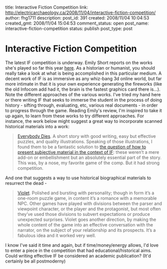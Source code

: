 title: Interactive Fiction Competition
link: http://electricarchaeology.ca/2008/11/04/interactive-fiction-competition/
author: fhg1711
description: 
post_id: 391
created: 2008/11/04 10:04:53
created_gmt: 2008/11/04 15:04:53
comment_status: open
post_name: interactive-fiction-competition
status: publish
post_type: post

# Interactive Fiction Competition

The latest IF competition is underway. Emily Short reports on the works she's played so far this year [here](http://emshort.wordpress.com/2008/10/18/if-competition-general-reflections-and-favorites/). As a historian or humanist, you should really take a look at what is being accomplished in this particular medium. A decent work of IF is as immersive as any whiz-bang 3d online world, but far more intimate in that it is your own experience generating the fireworks (like the old Infocom add had it, the brain is the fastest graphics card there is...). Note the different approaches of the various works. I've tried my hand here or there writing IF that seeks to immerse the student in the process of doing history - sifting through, evaluating, etc, various real documents - in order to progress through the game. Reading Emily's review, I'm inspired to take it up again, to learn from these works to try different approaches. For instance, the work below might suggest a great way to incorporate scanned historical materials into a work: 

> [Everybody Dies](http://emshort.wordpress.com/2008/10/02/everybody-dies/). A short story with good writing, easy but effective puzzles, and quality illustrations. Speaking of those illustrations, I found them to be a fantastic solution to [the question of how to present subjective material in the context of IF](http://emshort.wordpress.com/2008/07/30/on-comedy-and-feeling/): these weren’t a mere add-on or embellishment but an absolutely essential part of the story. This was, by a nose, my favorite game of the comp. But it had strong competition.

And one that suggests a way to use historical biographical materials to resurrect the dead - 

> [Violet](http://emshort.wordpress.com/2008/10/03/violet/). Polished and bursting with personality; though in form it’s a one-room puzzle game, in content it’s a romance with a memorable NPC. Other games have played with divisions between the parser and viewpoint character, or the player and the protagonist, but most often they’ve used those divisions to subvert expectations or produce unexpected surprises. Violet goes another direction, by making the whole content of the game into an effective conversation with the narrator, on the subject of your relationship and its prospects. It’s a fabulous idea and it worked very well.

I know I've said it time and again, but if time/money/energy allows, I'd love to enter a piece in the competition that had educational/historical aims. Could writing effective IF be considered an academic publication? (It'd certainly be all postmoderny)